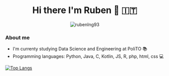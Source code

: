 <h1 align=center>
  Hi there I'm Ruben 👋 🇮🇹
</h1>  
<p align=center>
  <img src="https://komarev.com/ghpvc/?username=rubenIng93" alt="rubenIng93"/>
</p>

### About me
- I'm currenty studying Data Science and Engineering at PoliTO 📚
- Programming languages: Python, Java, C, Kotlin, JS, R, php, html, css 💻

<!-- [![Anurag's GitHub stats](https://github-readme-stats.vercel.app/api?username=rubenIng93)](https://github.com/anuraghazra/github-readme-stats) -->

[![Top Langs](https://github-readme-stats.vercel.app/api/top-langs/?username=rubenIng93&layout=compact)](https://github.com/anuraghazra/github-readme-stats)


